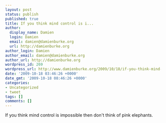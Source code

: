 ```yaml
---
layout: post
status: publish
published: true
title: If you think mind control is i...
author:
  display_name: Damien
  login: Damien
  email: damien@damienburke.org
  url: http://damienburke.org
author_login: Damien
author_email: damien@damienburke.org
author_url: http://damienburke.org
wordpress_id: 269
wordpress_url: http://www.damienburke.org/2009/10/18/if-you-think-mind-control-is-i/
date: '2009-10-18 03:46:26 +0000'
date_gmt: '2009-10-18 08:46:26 +0000'
categories:
- Uncategorized
- tweet
tags: []
comments: []
---
```

<p>If you think mind control is impossible then don't think of pink elephants.</p>
